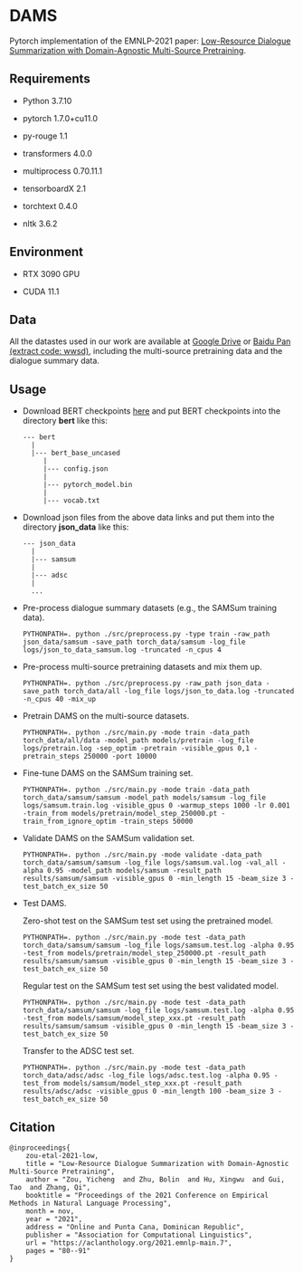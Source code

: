 # DAMS

Pytorch implementation of the EMNLP-2021 paper: [Low-Resource Dialogue Summarization with Domain-Agnostic Multi-Source Pretraining](https://arxiv.org/abs/2109.04080).

## Requirements

* Python 3.7.10
 
* pytorch 1.7.0+cu11.0

* py-rouge 1.1

* transformers 4.0.0

* multiprocess 0.70.11.1

* tensorboardX 2.1

* torchtext 0.4.0

* nltk 3.6.2

## Environment

* RTX 3090 GPU

* CUDA 11.1

## Data

All the datastes used in our work are available at [Google Drive](https://drive.google.com/file/d/1SpTkDukxxyy01uN6Gct1023cjT_0Y24h/view?usp=sharing) or [Baidu Pan  (extract code: wwsd)](https://pan.baidu.com/s/1tfOOL9ci989L1FM5CSCQPw), including the multi-source pretraining data and the dialogue summary data.

## Usage

* Download BERT checkpoints [here](https://huggingface.co/bert-base-uncased/tree/bb3c1c3256d2598217df9889a14a2e811587891d) and put BERT checkpoints into the directory **bert** like this:

	```
	--- bert
	  |
	  |--- bert_base_uncased
	     |
	     |--- config.json
	     |
	     |--- pytorch_model.bin
	     |
	     |--- vocab.txt
	```

* Download json files from the above data links and put them into the directory **json_data** like this:

	```
	--- json_data
	  |
	  |--- samsum
	  |
      |--- adsc
      |
      ...
	```

* Pre-process dialogue summary datasets (e.g., the SAMSum training data).

    ```
    PYTHONPATH=. python ./src/preprocess.py -type train -raw_path json_data/samsum -save_path torch_data/samsum -log_file logs/json_to_data_samsum.log -truncated -n_cpus 4
    ```

* Pre-process multi-source pretraining datasets and mix them up.

    ```
    PYTHONPATH=. python ./src/preprocess.py -raw_path json_data -save_path torch_data/all -log_file logs/json_to_data.log -truncated -n_cpus 40 -mix_up
    ```

* Pretrain DAMS on the multi-source datasets.

    ```
    PYTHONPATH=. python ./src/main.py -mode train -data_path torch_data/all/data -model_path models/pretrain -log_file logs/pretrain.log -sep_optim -pretrain -visible_gpus 0,1 -pretrain_steps 250000 -port 10000
    ```

* Fine-tune DAMS on the SAMSum training set.
    ```
    PYTHONPATH=. python ./src/main.py -mode train -data_path torch_data/samsum/samsum -model_path models/samsum -log_file logs/samsum.train.log -visible_gpus 0 -warmup_steps 1000 -lr 0.001 -train_from models/pretrain/model_step_250000.pt -train_from_ignore_optim -train_steps 50000
    ```

* Validate DAMS on the SAMSum validation set.

    ```
    PYTHONPATH=. python ./src/main.py -mode validate -data_path torch_data/samsum/samsum -log_file logs/samsum.val.log -val_all -alpha 0.95 -model_path models/samsum -result_path results/samsum/samsum -visible_gpus 0 -min_length 15 -beam_size 3 -test_batch_ex_size 50
    ```

* Test DAMS.

    Zero-shot test on the SAMSum test set using the pretrained model.

    ```
    PYTHONPATH=. python ./src/main.py -mode test -data_path torch_data/samsum/samsum -log_file logs/samsum.test.log -alpha 0.95 -test_from models/pretrain/model_step_250000.pt -result_path results/samsum/samsum -visible_gpus 0 -min_length 15 -beam_size 3 -test_batch_ex_size 50
    ```

    Regular test on the SAMSum test set using the best validated model.

    ```
    PYTHONPATH=. python ./src/main.py -mode test -data_path torch_data/samsum/samsum -log_file logs/samsum.test.log -alpha 0.95 -test_from models/samsum/model_step_xxx.pt -result_path results/samsum/samsum -visible_gpus 0 -min_length 15 -beam_size 3 -test_batch_ex_size 50
    ```

    Transfer to the ADSC test set.
    ```
    PYTHONPATH=. python ./src/main.py -mode test -data_path torch_data/adsc/adsc -log_file logs/adsc.test.log -alpha 0.95 -test_from models/samsum/model_step_xxx.pt -result_path results/adsc/adsc -visible_gpus 0 -min_length 100 -beam_size 3 -test_batch_ex_size 50
    ```

## Citation

	@inproceedings{
		zou-etal-2021-low,
    	title = "Low-Resource Dialogue Summarization with Domain-Agnostic Multi-Source Pretraining",
    	author = "Zou, Yicheng  and Zhu, Bolin  and Hu, Xingwu  and Gui, Tao  and Zhang, Qi",
    	booktitle = "Proceedings of the 2021 Conference on Empirical Methods in Natural Language Processing",
    	month = nov,
    	year = "2021",
    	address = "Online and Punta Cana, Dominican Republic",
    	publisher = "Association for Computational Linguistics",
    	url = "https://aclanthology.org/2021.emnlp-main.7",
    	pages = "80--91"
	}

